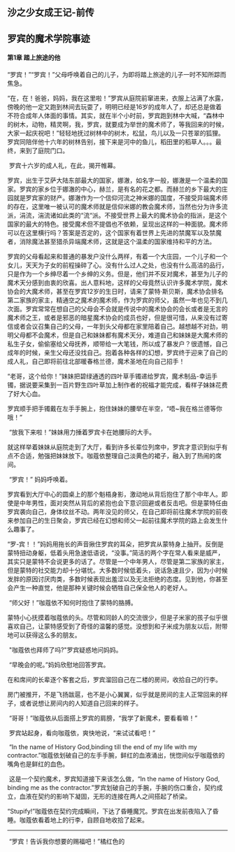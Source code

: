 ## 沙之少女成王记-前传

## 罗宾的魔术学院事迹

#### 第1章 踏上旅途的他

​	“罗宾！”“罗宾！”父母呼唤着自己的儿子，为即将踏上旅途的儿子一时不知所踪而焦急。

​	“在，在！爸爸，妈妈，我在这里啦！”罗宾从庭院前窜进来，衣服上沾满了水露，傍晚的他一定又跑到林间去玩耍了，明明已经是16岁的成年人了，却还总是做着不符合成年人体面的事情。其实，就在半个小时前，罗宾跑到林中大喊，“森林中的树木，动物，精灵啊，我，罗宾，就要成为举世的魔术师了，等我回来的时候，大家一起庆祝吧！”轻轻地抚过树林中的树木，松鼠，鸟儿以及一只苍翠的狐狸。罗宾同陪伴他十六年的树林告别，接下来是河中的鱼儿，稻田里的稻草人。。。最终，来到了庭院门口。

​	罗宾十六岁的成人礼，在此，揭开帷幕。

​	罗宾，出生于艾萨大陆东部最大的国家，娜澈，如名字一般，娜澈是一个温柔的国家。罗宾的家乡位于娜澈的中心，赫兰，是有名的花之都。而赫兰的乡下最大的庄园就是罗宾家的财产。娜澈作为一个信仰河流之神米娜的国度，不接受异端魔术师的存在，这里唯一被认可的魔术师就是信仰米娜的教会魔术师，当然也分为许多流派，涓流，湍流诸如此类的“流“派。不接受世界上最大的魔术协会的指派，是这个国家的最大的特色。接受魔术但不提倡也不依赖，呈现出这样的一种面貌。魔术师可以在这里横行吗？答案是否定的，这个国家有着世界上先进的禁魔军以及禁魔者，消除魔法甚至猎杀异端魔术师，这就是这个温柔的国家维持和平的方法。

​	罗宾的父母看起来和普通的暴发户没什么两样，有着一个大庄园，一个儿子和一个女儿，天天为子女的前程操碎了心。没有什么过人之处，也没有什么高洁的品行，只是作为一个乡绅尽着一个乡绅的义务。但是，他们并不反对魔术，甚至为儿子的魔术天分感到由衷的欣喜。出人意料地，这样的父母竟然认识许多魔术学院，魔术协会的大魔术师，甚至在罗宾12岁的生日时，请来了蒙特·斯贝斯，魔术协会排名第二家族的家主，精通空之魔术的魔术师，作为罗宾的师父，虽然一年也见不到几次面。罗宾常常在想自己的父母会不会就是传说中的魔术协会的会长或者是无言的魔术师之王，或者是邪恶的暗星魔术协会的成员也好，但是很可惜，从来没有过寄信或者会议召集自己的父母，一年到头父母都在家里陪着自己。越想越不对劲，明明父母都不会魔术，但是自己和妹妹都有魔术天分，难道自己和妹妹是大魔术师的私生子女，偷偷塞给父母抚养，顺带给一大笔钱，所以成了暴发户？很遗憾，自己成年的时候，亲生父母还没找自己。抱着各种各样的幻想，罗宾终于迎来了自己的成人礼，自己即将前往北部暖春格兰德，魔术圣地在向自己招手！

​	“老哥，这个给你！”妹妹把碧绿通透的四叶草手镯递给罗宾，魔术制品-幸运手镯，据说要采集到一百片野生四叶草加上制作者的祝福才能完成，看样子妹妹花费了好大心血。

​	罗宾顺手把手镯戴在左手手腕上，抱住妹妹的腰举在半空，“唔~我在格兰德等你哦！”

​	“放我下来啦！”妹妹用力捶着罗宾卡在她腰际的大手。

​	就这样举着妹妹从庭院走到了大厅，看到许多长辈位列席中，罗宾才意识到似乎有点不合适，勉强把妹妹放下。咖蔻依整理自己淡黄色的裙子，融入到了热闹的席间。

​	“罗宾！” 妈妈呼唤着。

​	罗宾看到大厅中心的圆桌上的那个魁梧身影，激动地从背后抱住了那个中年人。即使是中年男性，面对突然从背后的紧抱也会下意识回避或者反击吧。但是蒙特任由罗宾袭向自己，身体纹丝不动。两年没见的师父，在自己即将前往魔术学院的前夜来参加自己的生日聚会，罗宾已经在幻想和师父一起前往魔术学院的路上会发生什么趣事了。

​	“罗-宾！！”妈妈用拖长的声音揪住罗宾的耳朵，把罗宾从蒙特身上抽开。反倒是蒙特扭动身躯，低着头用急速低语说，“没事。”简洁的两个字在常人看来是威严，其实只是蒙特不会说更多的话了。尽管是一个中年男人，尽管是第二家族的家主，但是蒙特的社交能力却十分堪忧。大多数时候低着头，说话急速且少，因为小时候发胖的原因讨厌肉类，多数时候表现出羞涩以及无法拒绝的态度。见到他，你甚至会产生一种直觉，他是那种关键时候会牺牲自己保全他人的老好人。

​	“师父好！”咖蔻依不知何时抱住了蒙特的胳膊。

​	蒙特小心抚摸着咖蔻依的头。尽管和同龄人的交流很少，但是子米家的孩子似乎很喜欢自己，让蒙特感受到了奇怪的温馨的感觉。没想到和子米成为朋友以后，附带地可以获得这么多的朋友。

​	"咖蔻依也拜师了吗?"罗宾疑惑地问妈妈。

​	“早晚会的呢。”妈妈欣慰地回答罗宾。

​	在和席间的长辈逐个客套之后，罗宾溜回自己在二楼的房间，收拾自己的行李。

​	房门被推开，不是飞扬跋扈，也不是小心翼翼，似乎就是房间的主人正常回来的样子，或者说想让房间内的人知道自己回来的样子。

​	“哥哥！”咖蔻依从后面搭上罗宾的肩膀，“我学了新魔术，要看看嘛！”

​	罗宾站起身，看向咖蔻依，爽快地说，“来试试看吧！”

​	“In the name of History God,binding till the end of my life with my contractor.”咖蔻依划破自己的左手手腕，鲜红的血液涌出，恍惚间似乎咖蔻依的嘴角也是鲜红的血色。

​	这是一个契约魔术，罗宾知道接下来该怎么做，“In the name of History God, binding me as the contractor.”罗宾划破自己的手腕，手腕的伤口重合，契约成立，血液在契约的影响下凝固，无形的连接在两人之间搭起了桥梁。

​	“Stupify!”咖蔻依在契约完成瞬间，下达了昏睡魔咒。罗宾在出发前夜陷入了昏睡。咖蔻依看着地上的行李，自顾自地收拾了起来。

-----------------------------------------------------------------------------------------------------------------------------------------------------------

​	“罗宾！告诉我你想要的赐福吧！”橘红色的